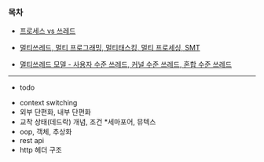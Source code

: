 ### 목차

- [프로세스 vs 쓰레드](./os/process_and_thread.md)

- [멀티쓰레드, 멀티 프로그래밍, 멀티태스킹, 멀티 프로세싱, SMT](/os/multi_series.md)

- [멀티쓰레드 모델 - 사용자 수준 쓰레드, 커널 수준 쓰레드, 혼합 수준 쓰레드](./os/multi_thread_model.md)

---

- todo

* context switching
* 외부 단편화, 내부 단편화
* 교착 상태(데드락) 개념, 조건 \*세마포어, 뮤텍스
* oop, 객체, 추상화
* rest api
* http 헤더 구조
